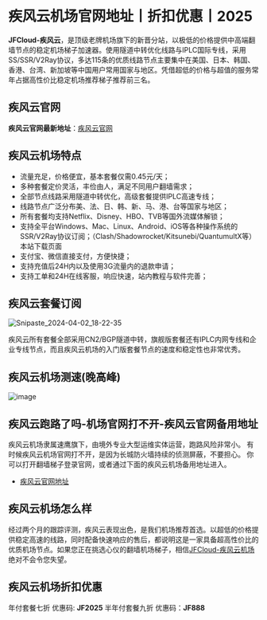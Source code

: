 # 疾风云机场官网地址丨折扣优惠丨2025
**JFCloud-疾风云**，是顶级老牌机场旗下的新晋分站，以极低的价格提供中高端翻墙节点的稳定机场梯子加速器。使用隧道中转优化线路与IPLC国际专线，采用SS/SSR/V2Ray协议，多达115条的优质线路节点主要集中在美国、日本、韩国、香港、台湾、新加坡等中国用户常用国家与地区。凭借超低的价格与超值的服务常年占据高性价比稳定机场推荐梯子推荐前三名。

## 疾风云官网
**疾风云官网最新地址**：[疾风云官网](https://affg.cc/jife)


## 疾风云机场特点
* 流量充足，价格便宜，基本套餐仅需0.45元/天；
* 多种套餐定价灵活，丰俭由人，满足不同用户翻墙需求；
* 全部节点线路采用隧道中转优化，高级套餐提供IPLC高速专线；
* 线路节点广泛分布美、法、日、韩、新、马、港、台等国家与地区；
* 所有套餐均支持Netflix、Disney、HBO、TVB等国外流媒体解锁；
* 支持全平台Windows、Mac、Linux、Android、iOS等各种操作系统的SSR/V2Ray协议订阅；（Clash/Shadowrocket/Kitsunebi/QuantumultX等）本站下载页面
* 支付宝、微信直接支付，方便快捷；
* 支持充值后24H内以及使用3G流量内的退款申请；
* 支持工单和24H在线客服，响应快速，站内教程与软件完善；
  
## 疾风云套餐订阅
![Snipaste_2024-04-02_18-22-35](https://github.com/VPN-Website/jfcloud/assets/153252983/edfd7041-4c78-49f0-b865-8dea1a859165)


疾风云所有套餐全部采用CN2/BGP隧道中转，旗舰版套餐还有IPLC内网专线和企业专线节点，而且疾风云机场的入门版套餐节点的速度和稳定性也非常优秀。

## 疾风云机场测速(晚高峰)
![image](https://github.com/VPN-Website/jfcloud/assets/153252983/cefe319d-ef3b-47f7-80ae-6bafac5dde7f)

## 疾风云跑路了吗-机场官网打不开-疾风云官网备用地址
疾风云机场隶属速鹰旗下，由境外专业大型运维实体运营，跑路风险非常小。
有时候疾风云机场官网打不开，是因为长城防火墙持续的侦测屏蔽，不要担心。
你可以打开翻墙梯子登录官网，或者通过下面的疾风云机场备用地址进入。
* [疾风云官网地址](https://affg.cc/jife)


## 疾风云机场怎么样
经过两个月的跟踪评测，疾风云表现出色，是我们机场推荐首选。以超低的价格提供稳定高速的线路，同时配备快速响应的售后，都说明这是一家具备超高性价比的优质机场节点。如果您正在挑选心仪的翻墙机场梯子，相信[JFCloud-疾风云机场](https://affg.cc/jife)绝对不会令您失望。

## 疾风云机场折扣优惠
年付套餐七折 优惠码: **JF2025**
半年付套餐九折 优惠码：**JF888**

